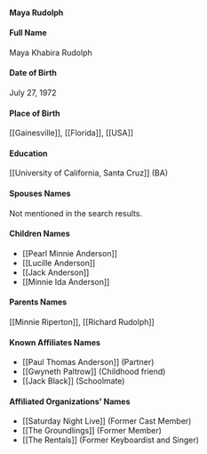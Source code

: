 #### Maya Rudolph

#### Full Name

Maya Khabira Rudolph

#### Date of Birth

July 27, 1972

#### Place of Birth

[[Gainesville]], [[Florida]], [[USA]]

#### Education

[[University of California, Santa Cruz]] (BA)

#### Spouses Names

Not mentioned in the search results.

#### Children Names

- [[Pearl Minnie Anderson]]
- [[Lucille Anderson]]
- [[Jack Anderson]]
- [[Minnie Ida Anderson]]

#### Parents Names

[[Minnie Riperton]], [[Richard Rudolph]]

#### Known Affiliates Names

- [[Paul Thomas Anderson]] (Partner)
- [[Gwyneth Paltrow]] (Childhood friend)
- [[Jack Black]] (Schoolmate)

#### Affiliated Organizations' Names

- [[Saturday Night Live]] (Former Cast Member)
- [[The Groundlings]] (Former Member)
- [[The Rentals]] (Former Keyboardist and Singer)